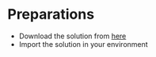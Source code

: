 # Preparations

* Download the solution from [here](/Masterclass_1_0_0_5.zip)
* Import the solution in your environment
